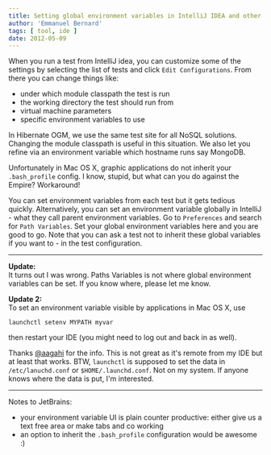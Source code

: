 ```yaml
---
title: Setting global environment variables in IntelliJ IDEA and other test config goodies
author: 'Emmanuel Bernard'
tags: [ tool, ide ]
date: 2012-05-09
---
```

When you run a test from IntelliJ idea, you can customize some of
the settings by selecting the list of tests and click `Edit Configurations`.
From there you can change things like:

- under which module classpath the test is run
- the working directory the test should run from
- virtual machine parameters
- specific environment variables to use

In Hibernate OGM, we use the same test site for all NoSQL solutions. Changing the
module classpath is useful in this situation. We also let you refine via an environment
variable which hostname runs say MongoDB.

Unfortunately in Mac OS X, graphic applications do not inherit your `.bash_profile` config. I know, stupid,
but what can you do against the Empire? Workaround!

You can set environment variables from each test but it gets tedious quickly. Alternatively, you can set
an environment variable globally in IntelliJ - what they call parent environment variables. 
Go to `Preferences` and search for `Path Variables`.
Set your global environment variables here and you are good to go. Note that you can ask a test not to
inherit these global variables if you want to - in the test configuration.

- - -
__Update:__  
It turns out I was wrong. Paths Variables is not where global environment variables can be set. If you
know where, please let me know.

__Update 2:__  
To set an environment variable visible by applications in Mac OS X, use

    launchctl setenv MYPATH myvar

then restart your IDE (you might need to log out and back in as well).

Thanks [@aagahi](http://twitter.com/aagahi) for the info. This is not great as it's remote from my IDE but at least that works.
BTW, `launchctl` is supposed to set the data in `/etc/lanuchd.conf` or `$HOME/.launchd.conf`. Not on my
system. If anyone knows where the data is put, I'm interested.

- - -

Notes to JetBrains:

- your environment variable UI is plain counter productive: either give us a text free area or make tabs and co working
- an option to inherit the `.bash_profile` configuration would be awesome :)

